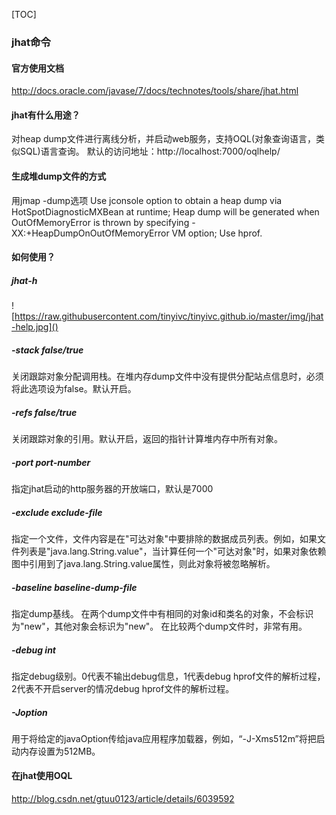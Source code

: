 [TOC]

### jhat命令

#### 官方使用文档

http://docs.oracle.com/javase/7/docs/technotes/tools/share/jhat.html

#### jhat有什么用途？

对heap dump文件进行离线分析，并启动web服务，支持OQL(对象查询语言，类似SQL)语言查询。
默认的访问地址：http://localhost:7000/oqlhelp/

#### 生成堆dump文件的方式

用jmap -dump选项
Use jconsole option to obtain a heap dump via HotSpotDiagnosticMXBean at runtime;
Heap dump will be generated when OutOfMemoryError is thrown by specifying -XX:+HeapDumpOnOutOfMemoryError VM option;
Use hprof.

#### 如何使用？

##### jhat-h

![https://raw.githubusercontent.com/tinyivc/tinyivc.github.io/master/img/jhat-help.jpg]()

##### -stack false/true

关闭跟踪对象分配调用栈。在堆内存dump文件中没有提供分配站点信息时，必须将此选项设为false。默认开启。

##### -refs false/true

关闭跟踪对象的引用。默认开启，返回的指针计算堆内存中所有对象。

##### -port port-number

指定jhat启动的http服务器的开放端口，默认是7000

##### -exclude exclude-file

指定一个文件，文件内容是在"可达对象"中要排除的数据成员列表。例如，如果文件列表是"java.lang.String.value"，当计算任何一个"可达对象"时，如果对象依赖图中引用到了java.lang.String.value属性，则此对象将被忽略解析。

##### -baseline baseline-dump-file

指定dump基线。
在两个dump文件中有相同的对象id和类名的对象，不会标识为"new"，其他对象会标识为"new"。
在比较两个dump文件时，非常有用。

##### -debug int

指定debug级别。0代表不输出debug信息，1代表debug hprof文件的解析过程，2代表不开启server的情况debug hprof文件的解析过程。

##### -Joption

用于将给定的javaOption传给java应用程序加载器，例如，“-J-Xms512m”将把启动内存设置为512MB。

#### 在jhat使用OQL

http://blog.csdn.net/gtuu0123/article/details/6039592





